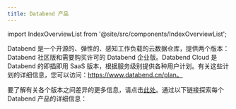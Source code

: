 ```yaml
---
title: Databend 产品
---
```

import IndexOverviewList from '@site/src/components/IndexOverviewList';

Databend 是一个开源的、弹性的、感知工作负载的云数据仓库，提供两个版本：Databend 社区版和需要购买许可的 Databend 企业版。Databend Cloud 是 Databend 的即插即用 SaaS 版本，根据服务级别提供各种用户计划。有关这些计划的详细信息，您可以访问：https://www.databend.cn/plan。

要了解有关各个版本之间差异的更多信息，请点击[此处](https://www.databend.cn/databend-editions-details)。通过以下链接探索每个 Databend 产品的详细信息：

<IndexOverviewList />